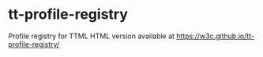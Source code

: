 # tt-profile-registry
Profile registry for TTML
HTML version available at https://w3c.github.io/tt-profile-registry/

